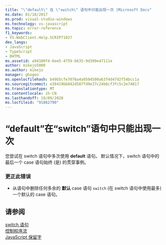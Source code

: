 ```yaml
---
title: "\"default\" 在 \"switch\" 语句中只能出现一次 |Microsoft Docs"
ms.date: 01/18/2017
ms.prod: visual-studio-windows
ms.technology: vs-javascript
ms.topic: error-reference
f1_keywords:
- VS.WebClient.Help.SCRIPT1027
dev_langs:
- JavaScript
- TypeScript
- DHTML
ms.assetid: a94100f4-6ee5-4759-b635-9d309e47111e
author: mikejo5000
ms.author: mikejo
manager: ghogen
ms.openlocfilehash: b49b5cfe7076a4a9504500a63f4d47d2f54bcc1a
ms.sourcegitcommit: e38419bb842d587fd9e37c24b6cf3fc5c2e74817
ms.translationtype: MT
ms.contentlocale: zh-CN
ms.lasthandoff: 10/09/2020
ms.locfileid: "91862790"
---
```

# <a name="default-can-only-appear-once-in-a-switch-statement"></a>“default”在“switch”语句中只能出现一次
您尝试在 switch 语句中多次使用 **default** 语句。 默认情况下，switch 语句中的最后一个 case 语句始终 (是) 的贯穿事例。  
  
### <a name="to-correct-this-error"></a>更正此错误  
  
- 从语句中删除任何多余的 **默认** case 语句 `switch` (在 switch 语句中使用最多) 一个默认的 case 语句。  
  
## <a name="see-also"></a>请参阅  
 [switch 语句](https://developer.mozilla.org/docs/Web/JavaScript/Reference/Statements/switch)   
 [控制程序流](https://developer.mozilla.org/docs/Web/JavaScript/Guide/Control_flow_and_error_handling)   
 [JavaScript 保留字](https://developer.mozilla.org/docs/Web/JavaScript/Reference/Lexical_grammar)